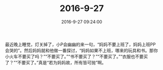 ﻿---
title: "2016-9-27"
date: 2016-9-27 09:24:00
tags: 文字
categories: 爸爸
---
最近晚上睡觉，灯关掉了，小P会幽幽的来一句，“妈妈不要上班了，妈妈上班PP会哭的”。然后妈妈就和他做一番探讨，“妈妈如果不上班，哪来的玩具和书。那你小火车不要买了吗？”“不要买了。”“书不要买了？”“不要买了。”“衣服也不要买了？”“不要买了。”真是“若为妈妈故，所有皆可抛”啊。
